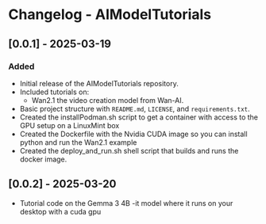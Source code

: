 # Changelog - AIModelTutorials

## [0.0.1] - 2025-03-19

### Added

-   Initial release of the AIModelTutorials repository.
-   Included tutorials on:
    -   Wan2.1 the video creation model from Wan-AI.
-   Basic project structure with `README.md`, `LICENSE`, and `requirements.txt`.
- Created the installPodman.sh script to get a container with access to the GPU setup on a 
  LinuxMint box
- Created the Dockerfile with the Nvidia CUDA image so you can install python and run the Wan2.1 
  example
- Created the deploy_and_run.sh shell script that builds and runs the docker image.

## [0.0.2] - 2025-03-20
- Tutorial code on the Gemma 3 4B -it model where it runs on your desktop with a cuda gpu

